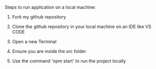 Steps to run application on a local machine:

1) Fork my github repository 

2) Clone the github repository in your local machine on an IDE like VS CODE

3) Open a new Terminal

4) Ensure you are inside the src folder 

5) Use the command 'npm start' to run the project locally 